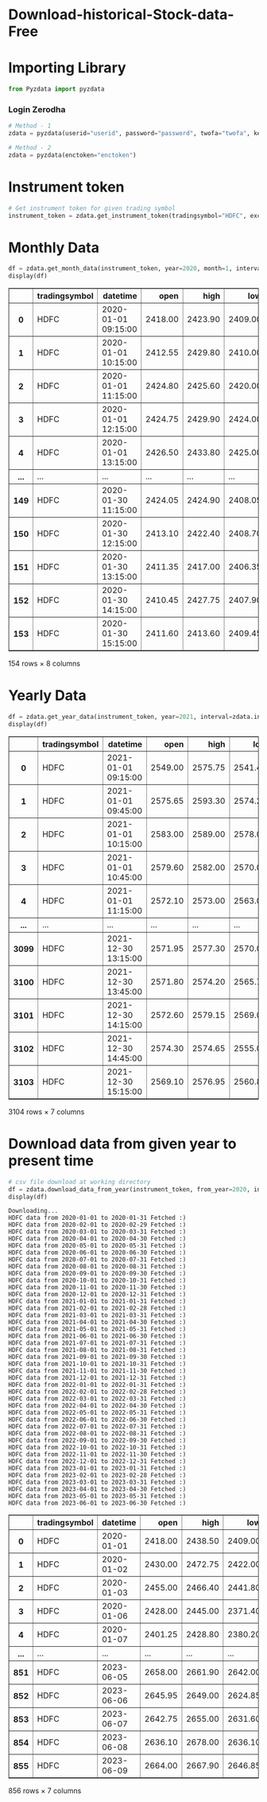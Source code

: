 # Download-historical-Stock-data-Free

# Importing Library


```python
from Pyzdata import pyzdata
```

###         Login Zerodha            


```python
# Method - 1
zdata = pyzdata(userid="userid", password="password", twofa="twofa", key_type="totp")
```


```python
# Method - 2
zdata = pyzdata(enctoken="enctoken")
```

# Instrument token


```python
# Get instrument token for given trading symbol
instrument_token = zdata.get_instrument_token(tradingsymbol="HDFC", exchange="NSE")
```

# Monthly Data


```python
df = zdata.get_month_data(instrument_token, year=2020, month=1, interval=zdata.interval.hour_1, oi=True)
display(df)
```


<div>
<table border="1" class="dataframe">
  <thead>
    <tr style="text-align: right;">
      <th></th>
      <th>tradingsymbol</th>
      <th>datetime</th>
      <th>open</th>
      <th>high</th>
      <th>low</th>
      <th>close</th>
      <th>volume</th>
      <th>open_interest</th>
    </tr>
  </thead>
  <tbody>
    <tr>
      <th>0</th>
      <td>HDFC</td>
      <td>2020-01-01 09:15:00</td>
      <td>2418.00</td>
      <td>2423.90</td>
      <td>2409.00</td>
      <td>2412.55</td>
      <td>198613</td>
      <td>0</td>
    </tr>
    <tr>
      <th>1</th>
      <td>HDFC</td>
      <td>2020-01-01 10:15:00</td>
      <td>2412.55</td>
      <td>2429.80</td>
      <td>2410.00</td>
      <td>2424.70</td>
      <td>157818</td>
      <td>0</td>
    </tr>
    <tr>
      <th>2</th>
      <td>HDFC</td>
      <td>2020-01-01 11:15:00</td>
      <td>2424.80</td>
      <td>2425.60</td>
      <td>2420.00</td>
      <td>2424.75</td>
      <td>58640</td>
      <td>0</td>
    </tr>
    <tr>
      <th>3</th>
      <td>HDFC</td>
      <td>2020-01-01 12:15:00</td>
      <td>2424.75</td>
      <td>2429.90</td>
      <td>2424.00</td>
      <td>2426.55</td>
      <td>105438</td>
      <td>0</td>
    </tr>
    <tr>
      <th>4</th>
      <td>HDFC</td>
      <td>2020-01-01 13:15:00</td>
      <td>2426.50</td>
      <td>2433.80</td>
      <td>2425.00</td>
      <td>2430.40</td>
      <td>94888</td>
      <td>0</td>
    </tr>
    <tr>
      <th>...</th>
      <td>...</td>
      <td>...</td>
      <td>...</td>
      <td>...</td>
      <td>...</td>
      <td>...</td>
      <td>...</td>
      <td>...</td>
    </tr>
    <tr>
      <th>149</th>
      <td>HDFC</td>
      <td>2020-01-30 11:15:00</td>
      <td>2424.05</td>
      <td>2424.90</td>
      <td>2408.05</td>
      <td>2413.00</td>
      <td>240059</td>
      <td>0</td>
    </tr>
    <tr>
      <th>150</th>
      <td>HDFC</td>
      <td>2020-01-30 12:15:00</td>
      <td>2413.10</td>
      <td>2422.40</td>
      <td>2408.70</td>
      <td>2411.40</td>
      <td>229149</td>
      <td>0</td>
    </tr>
    <tr>
      <th>151</th>
      <td>HDFC</td>
      <td>2020-01-30 13:15:00</td>
      <td>2411.35</td>
      <td>2417.00</td>
      <td>2406.35</td>
      <td>2410.45</td>
      <td>334411</td>
      <td>0</td>
    </tr>
    <tr>
      <th>152</th>
      <td>HDFC</td>
      <td>2020-01-30 14:15:00</td>
      <td>2410.45</td>
      <td>2427.75</td>
      <td>2407.90</td>
      <td>2411.55</td>
      <td>675028</td>
      <td>0</td>
    </tr>
    <tr>
      <th>153</th>
      <td>HDFC</td>
      <td>2020-01-30 15:15:00</td>
      <td>2411.60</td>
      <td>2413.60</td>
      <td>2409.45</td>
      <td>2411.00</td>
      <td>336853</td>
      <td>0</td>
    </tr>
  </tbody>
</table>
<p>154 rows × 8 columns</p>
</div>


# Yearly Data


```python
df = zdata.get_year_data(instrument_token, year=2021, interval=zdata.interval.minute_30)
display(df)
```


<div>
<table border="1" class="dataframe">
  <thead>
    <tr style="text-align: right;">
      <th></th>
      <th>tradingsymbol</th>
      <th>datetime</th>
      <th>open</th>
      <th>high</th>
      <th>low</th>
      <th>close</th>
      <th>volume</th>
    </tr>
  </thead>
  <tbody>
    <tr>
      <th>0</th>
      <td>HDFC</td>
      <td>2021-01-01 09:15:00</td>
      <td>2549.00</td>
      <td>2575.75</td>
      <td>2541.45</td>
      <td>2574.45</td>
      <td>294335</td>
    </tr>
    <tr>
      <th>1</th>
      <td>HDFC</td>
      <td>2021-01-01 09:45:00</td>
      <td>2575.65</td>
      <td>2593.30</td>
      <td>2574.25</td>
      <td>2583.00</td>
      <td>412409</td>
    </tr>
    <tr>
      <th>2</th>
      <td>HDFC</td>
      <td>2021-01-01 10:15:00</td>
      <td>2583.00</td>
      <td>2589.00</td>
      <td>2578.05</td>
      <td>2579.50</td>
      <td>146993</td>
    </tr>
    <tr>
      <th>3</th>
      <td>HDFC</td>
      <td>2021-01-01 10:45:00</td>
      <td>2579.60</td>
      <td>2582.00</td>
      <td>2570.00</td>
      <td>2572.10</td>
      <td>139784</td>
    </tr>
    <tr>
      <th>4</th>
      <td>HDFC</td>
      <td>2021-01-01 11:15:00</td>
      <td>2572.10</td>
      <td>2573.00</td>
      <td>2563.00</td>
      <td>2563.85</td>
      <td>110675</td>
    </tr>
    <tr>
      <th>...</th>
      <td>...</td>
      <td>...</td>
      <td>...</td>
      <td>...</td>
      <td>...</td>
      <td>...</td>
      <td>...</td>
    </tr>
    <tr>
      <th>3099</th>
      <td>HDFC</td>
      <td>2021-12-30 13:15:00</td>
      <td>2571.95</td>
      <td>2577.30</td>
      <td>2570.00</td>
      <td>2571.75</td>
      <td>101377</td>
    </tr>
    <tr>
      <th>3100</th>
      <td>HDFC</td>
      <td>2021-12-30 13:45:00</td>
      <td>2571.80</td>
      <td>2574.20</td>
      <td>2565.70</td>
      <td>2572.65</td>
      <td>77884</td>
    </tr>
    <tr>
      <th>3101</th>
      <td>HDFC</td>
      <td>2021-12-30 14:15:00</td>
      <td>2572.60</td>
      <td>2579.15</td>
      <td>2569.00</td>
      <td>2573.90</td>
      <td>101123</td>
    </tr>
    <tr>
      <th>3102</th>
      <td>HDFC</td>
      <td>2021-12-30 14:45:00</td>
      <td>2574.30</td>
      <td>2574.65</td>
      <td>2555.00</td>
      <td>2569.15</td>
      <td>335713</td>
    </tr>
    <tr>
      <th>3103</th>
      <td>HDFC</td>
      <td>2021-12-30 15:15:00</td>
      <td>2569.10</td>
      <td>2576.95</td>
      <td>2560.80</td>
      <td>2570.00</td>
      <td>259494</td>
    </tr>
  </tbody>
</table>
<p>3104 rows × 7 columns</p>
</div>


# Download data from given year to present time



```python
# csv file download at working directory
df = zdata.download_data_from_year(instrument_token, from_year=2020, interval=zdata.interval.day, print_statement=True)
display(df)
```

    Downloading...
    HDFC data from 2020-01-01 to 2020-01-31 Fetched :)
    HDFC data from 2020-02-01 to 2020-02-29 Fetched :)
    HDFC data from 2020-03-01 to 2020-03-31 Fetched :)
    HDFC data from 2020-04-01 to 2020-04-30 Fetched :)
    HDFC data from 2020-05-01 to 2020-05-31 Fetched :)
    HDFC data from 2020-06-01 to 2020-06-30 Fetched :)
    HDFC data from 2020-07-01 to 2020-07-31 Fetched :)
    HDFC data from 2020-08-01 to 2020-08-31 Fetched :)
    HDFC data from 2020-09-01 to 2020-09-30 Fetched :)
    HDFC data from 2020-10-01 to 2020-10-31 Fetched :)
    HDFC data from 2020-11-01 to 2020-11-30 Fetched :)
    HDFC data from 2020-12-01 to 2020-12-31 Fetched :)
    HDFC data from 2021-01-01 to 2021-01-31 Fetched :)
    HDFC data from 2021-02-01 to 2021-02-28 Fetched :)
    HDFC data from 2021-03-01 to 2021-03-31 Fetched :)
    HDFC data from 2021-04-01 to 2021-04-30 Fetched :)
    HDFC data from 2021-05-01 to 2021-05-31 Fetched :)
    HDFC data from 2021-06-01 to 2021-06-30 Fetched :)
    HDFC data from 2021-07-01 to 2021-07-31 Fetched :)
    HDFC data from 2021-08-01 to 2021-08-31 Fetched :)
    HDFC data from 2021-09-01 to 2021-09-30 Fetched :)
    HDFC data from 2021-10-01 to 2021-10-31 Fetched :)
    HDFC data from 2021-11-01 to 2021-11-30 Fetched :)
    HDFC data from 2021-12-01 to 2021-12-31 Fetched :)
    HDFC data from 2022-01-01 to 2022-01-31 Fetched :)
    HDFC data from 2022-02-01 to 2022-02-28 Fetched :)
    HDFC data from 2022-03-01 to 2022-03-31 Fetched :)
    HDFC data from 2022-04-01 to 2022-04-30 Fetched :)
    HDFC data from 2022-05-01 to 2022-05-31 Fetched :)
    HDFC data from 2022-06-01 to 2022-06-30 Fetched :)
    HDFC data from 2022-07-01 to 2022-07-31 Fetched :)
    HDFC data from 2022-08-01 to 2022-08-31 Fetched :)
    HDFC data from 2022-09-01 to 2022-09-30 Fetched :)
    HDFC data from 2022-10-01 to 2022-10-31 Fetched :)
    HDFC data from 2022-11-01 to 2022-11-30 Fetched :)
    HDFC data from 2022-12-01 to 2022-12-31 Fetched :)
    HDFC data from 2023-01-01 to 2023-01-31 Fetched :)
    HDFC data from 2023-02-01 to 2023-02-28 Fetched :)
    HDFC data from 2023-03-01 to 2023-03-31 Fetched :)
    HDFC data from 2023-04-01 to 2023-04-30 Fetched :)
    HDFC data from 2023-05-01 to 2023-05-31 Fetched :)
    HDFC data from 2023-06-01 to 2023-06-30 Fetched :)
    


<div>
<table border="1" class="dataframe">
  <thead>
    <tr style="text-align: right;">
      <th></th>
      <th>tradingsymbol</th>
      <th>datetime</th>
      <th>open</th>
      <th>high</th>
      <th>low</th>
      <th>close</th>
      <th>volume</th>
    </tr>
  </thead>
  <tbody>
    <tr>
      <th>0</th>
      <td>HDFC</td>
      <td>2020-01-01</td>
      <td>2418.00</td>
      <td>2438.50</td>
      <td>2409.00</td>
      <td>2433.95</td>
      <td>945874</td>
    </tr>
    <tr>
      <th>1</th>
      <td>HDFC</td>
      <td>2020-01-02</td>
      <td>2430.00</td>
      <td>2472.75</td>
      <td>2422.00</td>
      <td>2466.40</td>
      <td>1701396</td>
    </tr>
    <tr>
      <th>2</th>
      <td>HDFC</td>
      <td>2020-01-03</td>
      <td>2455.00</td>
      <td>2466.40</td>
      <td>2441.80</td>
      <td>2454.45</td>
      <td>1963923</td>
    </tr>
    <tr>
      <th>3</th>
      <td>HDFC</td>
      <td>2020-01-06</td>
      <td>2428.00</td>
      <td>2445.00</td>
      <td>2371.40</td>
      <td>2384.10</td>
      <td>2656731</td>
    </tr>
    <tr>
      <th>4</th>
      <td>HDFC</td>
      <td>2020-01-07</td>
      <td>2401.25</td>
      <td>2428.80</td>
      <td>2380.20</td>
      <td>2415.05</td>
      <td>3771992</td>
    </tr>
    <tr>
      <th>...</th>
      <td>...</td>
      <td>...</td>
      <td>...</td>
      <td>...</td>
      <td>...</td>
      <td>...</td>
      <td>...</td>
    </tr>
    <tr>
      <th>851</th>
      <td>HDFC</td>
      <td>2023-06-05</td>
      <td>2658.00</td>
      <td>2661.90</td>
      <td>2642.00</td>
      <td>2644.80</td>
      <td>4714971</td>
    </tr>
    <tr>
      <th>852</th>
      <td>HDFC</td>
      <td>2023-06-06</td>
      <td>2645.95</td>
      <td>2649.00</td>
      <td>2624.85</td>
      <td>2635.35</td>
      <td>4846536</td>
    </tr>
    <tr>
      <th>853</th>
      <td>HDFC</td>
      <td>2023-06-07</td>
      <td>2642.75</td>
      <td>2655.00</td>
      <td>2631.60</td>
      <td>2648.55</td>
      <td>2694134</td>
    </tr>
    <tr>
      <th>854</th>
      <td>HDFC</td>
      <td>2023-06-08</td>
      <td>2636.10</td>
      <td>2678.00</td>
      <td>2636.10</td>
      <td>2653.80</td>
      <td>2072748</td>
    </tr>
    <tr>
      <th>855</th>
      <td>HDFC</td>
      <td>2023-06-09</td>
      <td>2664.00</td>
      <td>2667.90</td>
      <td>2646.85</td>
      <td>2652.90</td>
      <td>4348281</td>
    </tr>
  </tbody>
</table>
<p>856 rows × 7 columns</p>
</div>



```python

```
